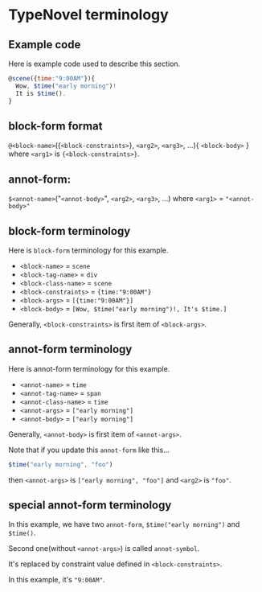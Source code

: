 # TypeNovel terminology

## Example code

Here is example code used to describe this section.

```javascript
@scene({time:"9:00AM"}){
  Wow, $time("early morning")!
  It is $time().
}
```

## block-form format

`@<block-name>`({`<block-constraints>`}, `<arg2>`, `<arg3>`, ...){
  `<block-body>`
}
where `<arg1>` is `{<block-constraints>}`.

## annot-form:

`$<annot-name>`("`<annot-body>`", `<arg2>`, `<arg3>`, ...)
where `<arg1>` = `"<annot-body>"`

## block-form terminology

Here is `block-form` terminology for this example.

- `<block-name>` = `scene`
- `<block-tag-name>` = `div`
- `<block-class-name>` = `scene`
- `<block-constraints>` = `{time:"9:00AM"}`
- `<block-args>` = `[{time:"9:00AM"}]`
- `<block-body>` = `[Wow, $time("early morning")!, It's $time.]`

Generally, `<block-constraints>` is first item of `<block-args>`.

## annot-form terminology

Here is annot-form terminology for this example.

- `<annot-name>` = `time`
- `<annot-tag-name>` = `span`
- `<annot-class-name>` =  `time`
- `<annot-args>` = `["early morning"]`
- `<annot-body>` = `["early morning"]`

Generally, `<annot-body>` is first item of `<annot-args>`.

Note that if you update this `annot-form` like this...

```javascript
$time("early morning", "foo")
```

then `<annot-args>` is `["early morning", "foo"]` and `<arg2>` is `"foo"`.

## special annot-form terminology

In this example, we have two `annot-form`, `$time("early morning")` and `$time()`.

Second one(without `<annot-args>`) is called `annot-symbol`.

It's replaced by constraint value defined in `<block-constraints>`.

In this example, it's `"9:00AM"`.

